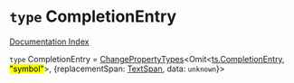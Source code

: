 # `type` CompletionEntry

[Documentation Index](../README.md)

`type` CompletionEntry = [ChangePropertyTypes](../type.ChangePropertyTypes/README.md)\<Omit\<[ts.CompletionEntry](../interface.CompletionEntry/README.md), <mark>"symbol"</mark>>, \{replacementSpan: [TextSpan](../interface.TextSpan.2/README.md), data: `unknown`}>